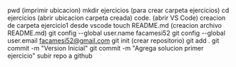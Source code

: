pwd (imprimir ubicacion)
mkdir ejercicios (para crear carpeta ejercicios)
cd ejercicios (abrir ubicacion carpeta creada)
code. (abrir VS Code)
creacion de carpeta ejercicio1 desde vscode
touch README.md (creacion archivo README.md)
git config --global user.name facamesi52
git config --global user.email facamesi52@gmail.com
git init (crear repositorio)
git add . 
git commit -m "Version Inicial"
git commit -m "Agrega solucion primer ejercicio"
subir repo a github